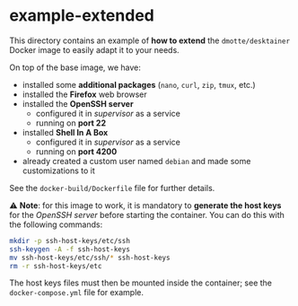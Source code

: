 # example-extended

This directory contains an example of **how to extend** the `dmotte/desktainer` Docker image to easily adapt it to your needs.

On top of the base image, we have:

- installed some **additional packages** (`nano`, `curl`, `zip`, `tmux`, etc.)
- installed the **Firefox** web browser
- installed the **OpenSSH server**
  - configured it in *supervisor* as a service
  - running on **port 22**
- installed **Shell In A Box**
  - configured it in *supervisor* as a service
  - running on **port 4200**
- already created a custom user named `debian` and made some customizations to it

See the `docker-build/Dockerfile` file for further details.

:warning: **Note**: for this image to work, it is mandatory to **generate the host keys** for the *OpenSSH server* before starting the container. You can do this with the following commands:

```bash
mkdir -p ssh-host-keys/etc/ssh
ssh-keygen -A -f ssh-host-keys
mv ssh-host-keys/etc/ssh/* ssh-host-keys
rm -r ssh-host-keys/etc
```

The host keys files must then be mounted inside the container; see the `docker-compose.yml` file for example.
